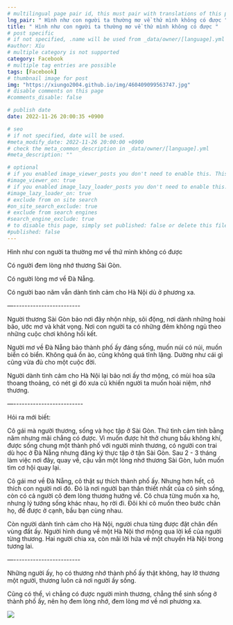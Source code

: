 ```yaml
---
# multilingual page pair id, this must pair with translations of this page. (This name must be unique)
lng_pair: " Hình như con người ta thường mơ về thứ mình không có được "
title: " Hình như con người ta thường mơ về thứ mình không có được "
# post specific
# if not specified, .name will be used from _data/owner/[language].yml
#author: Xíu
# multiple category is not supported
category: Facebook
# multiple tag entries are possible
tags: [Facebook]
# thumbnail image for post
img: "https://xiungo2004.github.io/img/460409099563747.jpg"
# disable comments on this page
#comments_disable: false

# publish date
date: 2022-11-26 20:00:35 +0900

# seo
# if not specified, date will be used.
#meta_modify_date: 2022-11-26 20:00:00 +0900
# check the meta_common_description in _data/owner/[language].yml
#meta_description: ""

# optional
# if you enabled image_viewer_posts you don't need to enable this. This is only if image_viewer_posts = false
#image_viewer_on: true
# if you enabled image_lazy_loader_posts you don't need to enable this. This is only if image_lazy_loader_posts = false
#image_lazy_loader_on: true
# exclude from on site search
#on_site_search_exclude: true
# exclude from search engines
#search_engine_exclude: true
# to disable this page, simply set published: false or delete this file
#published: false
---
```

Hình như con người ta thường mơ về thứ mình không có được

Có người đem lòng nhớ thương Sài Gòn.

Có người lòng mơ về Đà Nẵng.

Có người bao năm vẫn dành tình cảm cho Hà Nội dù ở phương xa.

—------------------------

Người thương Sài Gòn bảo nơi đây nhộn nhịp, sôi động, nơi dành những hoài bão, ước mơ và khát vọng. Nơi con người ta có những đêm không ngủ theo những cuộc chơi không hồi kết.

Người mơ về Đà Nẵng bảo thành phố ấy đáng sống, muốn núi có núi, muốn biển có biển. Không quá ồn ào, cũng không quá tĩnh lặng. Dường như cái gì cũng vừa đủ cho một cuộc đời.

Người dành tình cảm cho Hà Nội lại bảo nơi ấy thơ mộng, có mùi hoa sữa thoang thoảng, có nét gì đó xưa cũ khiến người ta muốn hoài niệm, nhớ thương.

—-------------------------

Hỏi ra mới biết:

Cô gái mà người thương, sống và học tập ở Sài Gòn. Thứ tình cảm tính bằng năm nhưng mãi chẳng có được. Vì muốn được hít thở chung bầu không khí, được sống chung một thành phố với người mình thương, có người con trai dù học ở Đà Nẵng nhưng đăng ký thực tập ở tận Sài Gòn. Sau 2 - 3 tháng làm việc nơi đây, quay về, cậu vẫn một lòng nhớ thương Sài Gòn, luôn muốn tìm cơ hội quay lại.

Cô gái mơ về Đà Nẵng, cô thật sự thích thành phố ấy. Nhưng hơn hết, cô thích con người nơi đó. Đó là nơi người bạn thân thiết nhất của cô sinh sống, còn có cả người cô đem lòng thương hướng về. Cô chưa từng muốn xa họ, nhưng lý tưởng sống khác nhau, họ rời đi. Đôi khi cô muốn theo bước chân họ, để được ở cạnh, bầu bạn cùng nhau.

Còn người dành tình cảm cho Hà Nội, người chưa từng được đặt chân đến vùng đất ấy. Người hình dung về một Hà Nội thơ mộng qua lời kể của người từng thương. Hai người chia xa, còn mãi lời hứa về một chuyến Hà Nội trong tương lai.

—------------------------

Những người ấy, họ có thương nhớ thành phố ấy thật không, hay lỡ thương một người, thương luôn cả nơi người ấy sống.

Cũng có thể, vì chẳng có được người mình thương, chẳng thể sinh sống ở thành phố ấy, nên họ đem lòng nhớ, đem lòng mơ về nơi phương xa.

<!-- outline-end -->

<img src= "https://xiungo2004.github.io/img/460409099563747.jpg">


